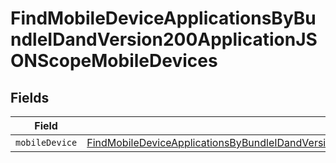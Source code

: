 # FindMobileDeviceApplicationsByBundleIDandVersion200ApplicationJSONScopeMobileDevices


## Fields

| Field                                                                                                                                                                                                                           | Type                                                                                                                                                                                                                            | Required                                                                                                                                                                                                                        | Description                                                                                                                                                                                                                     |
| ------------------------------------------------------------------------------------------------------------------------------------------------------------------------------------------------------------------------------- | ------------------------------------------------------------------------------------------------------------------------------------------------------------------------------------------------------------------------------- | ------------------------------------------------------------------------------------------------------------------------------------------------------------------------------------------------------------------------------- | ------------------------------------------------------------------------------------------------------------------------------------------------------------------------------------------------------------------------------- |
| `mobileDevice`                                                                                                                                                                                                                  | [FindMobileDeviceApplicationsByBundleIDandVersion200ApplicationJSONScopeMobileDevicesMobileDevice](../../models/operations/findmobiledeviceapplicationsbybundleidandversion200applicationjsonscopemobiledevicesmobiledevice.md) | :heavy_minus_sign:                                                                                                                                                                                                              | N/A                                                                                                                                                                                                                             |